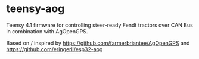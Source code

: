 # teensy-aog
Teensy 4.1 firmware for controlling steer-ready Fendt tractors over CAN Bus in combination with AgOpenGPS.

Based on / inspired by https://github.com/farmerbriantee/AgOpenGPS and https://github.com/eringerli/esp32-aog
